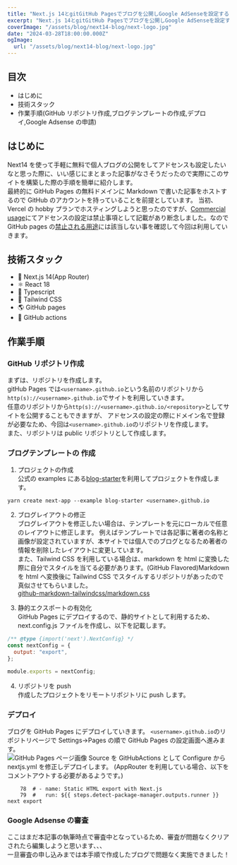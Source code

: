 ```yaml
---
title: "Next.js 14とgitGitHub Pagesでブログを公開しGoogle AdSenseを設定する"
excerpt: "Next.js 14とgitGitHub Pagesでブログを公開しGoogle AdSenseを設定する"
coverImage: "/assets/blog/next14-blog/next-logo.jpg"
date: "2024-03-28T18:00:00.000Z"
ogImage:
  url: "/assets/blog/next14-blog/next-logo.jpg"
---
```


## 目次

- はじめに
- 技術スタック
- 作業手順(GitHub リポジトリ作成,ブログテンプレートの作成,デプロイ,Google Adsense の申請)

## はじめに

Next14 を使って手軽に無料で個人ブログの公開をしてアドセンスも設定したいなと思った際に、いい感じにまとまった記事がなさそうだったので実際にこのサイトを構築した際の手順を簡単に紹介します。  
最終的に GitHub Pages の無料ドメインに Markdown で書いた記事をホストするので GitHub のアカウントを持っていることを前提としています。
当初、Vercel の hobby プランでホスティングしようと思ったのですが、[Commercial usage](https://vercel.com/docs/limits/fair-use-guidelines#commercial-usage)にてアドセンスの設定は禁止事項として記載があり断念しました。なので GitHub pages の[禁止される用途](https://docs.github.com/ja/pages/getting-started-with-github-pages/about-github-pages#prohibited-uses)には該当しない事を確認して今回は利用していきます。

## 技術スタック

- 🚀 Next.js 14(App Router)
- ⚛️ React 18
- 📘 Typescript
- 🎨 Tailwind CSS
- 🌎 GitHub pages
- 🤖 GitHub actions

## 作業手順

### GitHub リポジトリ作成

まずは、リポジトリを作成します。  
gitHub Pages では`<username>.github.io`という名前のリポジトリから`http(s)://<username>.github.io`でサイトを利用していきます。  
任意のリポジトリから`http(s)://<username>.github.io/<repository>`としてサイトを公開することもできますが、
アドセンスの設定の際にドメイン名で登録が必要なため、今回は`<username>.github.io`のリポジトリを作成します。  
また、リポジトリは public リポジトリとして作成します。

### ブログテンプレートの 作成

1. プロジェクトの作成  
   公式の examples にある[blog-starter](https://github.com/vercel/next.js/tree/canary/examples/blog-starter)を利用してプロジェクトを作成します。

```
yarn create next-app --example blog-starter <username>.github.io
```

2. ブログレイアウトの修正  
   ブログレイアウトを修正したい場合は、テンプレートを元にローカルで任意のレイアウトに修正します。
   例えばテンプレートでは各記事に著者の名称と画像が設定されていますが、本サイトでは個人でのブログとなるため著者の情報を削除したレイアウトに変更しています。  
   また、Tailwind CSS を利用している場合は、markdown を html に変換した際に自分でスタイルを当てる必要があります。(GitHub Flavored)Markdown を html へ変換後に Tailwind CSS でスタイルするリポジトリがあったので真似させてもらいました。  
   [github-markdown-tailwindcss/markdown.css](https://github.com/iandinwoodie/github-markdown-tailwindcss/blob/master/markdown.css)

3. 静的エクスポートの有効化  
   GitHub Pages にデプロイするので、静的サイトとして利用するため、next.config.js ファイルを作成し、以下を記載します。

```js
/** @type {import('next').NextConfig} */
const nextConfig = {
  output: "export",
};

module.exports = nextConfig;
```

4. リポジトリを push  
   作成したプロジェクトをリモートリポジトリに push します。

### デプロイ

ブログを GitHub Pages にデプロイしていきます。
`<username>.github.io`のリポジトリページで Settings->Pages の順で GitHub Pages の設定画面へ進みます。  
![GitHub Pages ページ画像](/assets/blog/next14-blog/github-Pages.jpg)
Source を GitHubActions として Configure から nextjs.yml を修正しデプロイします。
(AppRouter を利用している場合、以下をコメントアウトする必要があるようです。)

```
    78  # - name: Static HTML export with Next.js
    79  #   run: ${{ steps.detect-package-manager.outputs.runner }} next export
```

### Google Adsense の審査

ここはまだ本記事の執筆時点で審査中となっているため、審査が問題なくクリアされたら編集しようと思います、、、  
一旦審査の申し込みまでは本手順で作成したブログで問題なく実施できました！
